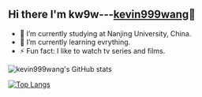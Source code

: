 ## Hi there I'm kw9w---[kevin999wang][website]👋

- 🔭 I’m currently studying at Nanjing University, China.
- 🌱 I’m currently learning evrything.
- ⚡ Fun fact: I like to watch tv series and films.


![kevin999wang's GitHub stats](https://github-readme-stats-kevin999wang.vercel.app/api?username=kevin999wang&show_icons=true&count_private=true&bg_color=30,1de5e2,b588f7&title_color=5312D6&text_color=9452A5&icon_color=2376DD)

[![Top Langs](https://github-readme-stats-kevin999wang.vercel.app/api/top-langs/?username=kevin999wang&layout=compact&bg_color=30,FFD26F,3677FF&text_color=92FFC0)](https://github.com/kevin999wang/github-readme-stats)



[website]:https://g.kw9w2u.tk/
